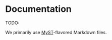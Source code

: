 # Documentation

TODO:

We primarily use [MyST](https://myst-parser.readthedocs.io/en/latest/)-flavored Markdown files.
